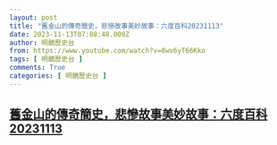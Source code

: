 ```yaml
---
layout: post
title: "舊金山的傳奇簡史，悲慘故事美妙故事：六度百科20231113"
date: 2023-11-13T07:08:48.000Z
author: 明鏡歷史台
from: https://www.youtube.com/watch?v=8wv6yT66Kko
tags: [ 明鏡歷史台 ]
comments: True
categories: [ 明鏡歷史台 ]
---
```

<!--1699859328000-->
[舊金山的傳奇簡史，悲慘故事美妙故事：六度百科20231113](https://www.youtube.com/watch?v=8wv6yT66Kko)
------

<div>

</div>

